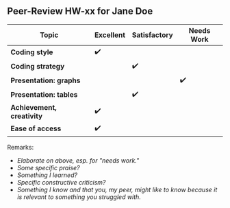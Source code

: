 Peer-Review HW-xx for Jane Doe
----------------------------------------------------
Topic | Excellent | Satisfactory | Needs Work |
--- | --- | --- | --- |
**Coding style** | :heavy_check_mark: |  |  |
**Coding strategy** |  | :heavy_check_mark: |  |
**Presentation: graphs** |  |  | :heavy_check_mark: |
**Presentation: tables** |  | :heavy_check_mark:  |  |
**Achievement, creativity** | :heavy_check_mark: |  |  |
**Ease of access**  | :heavy_check_mark: |  |  |

Remarks:

- *Elaborate on above, esp. for "needs work."*
- *Some specific praise?*
- *Something I learned?*
- *Specific constructive criticism?*
- *Something I know and that you, my peer, might like to know because it is relevant to something you struggled with.*
